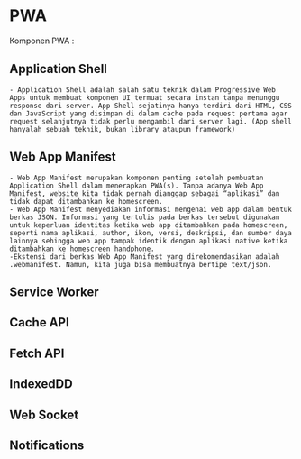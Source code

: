 # PWA 

Komponen PWA : 
## Application Shell
    - Application Shell adalah salah satu teknik dalam Progressive Web Apps untuk membuat komponen UI termuat secara instan tanpa menunggu response dari server. App Shell sejatinya hanya terdiri dari HTML, CSS dan JavaScript yang disimpan di dalam cache pada request pertama agar request selanjutnya tidak perlu mengambil dari server lagi. (App shell hanyalah sebuah teknik, bukan library ataupun framework)
## Web App Manifest
    - Web App Manifest merupakan komponen penting setelah pembuatan Application Shell dalam menerapkan PWA(s). Tanpa adanya Web App Manifest, website kita tidak pernah dianggap sebagai “aplikasi” dan tidak dapat ditambahkan ke homescreen.
    - Web App Manifest menyediakan informasi mengenai web app dalam bentuk berkas JSON. Informasi yang tertulis pada berkas tersebut digunakan untuk keperluan identitas ketika web app ditambahkan pada homescreen, seperti nama aplikasi, author, ikon, versi, deskripsi, dan sumber daya lainnya sehingga web app tampak identik dengan aplikasi native ketika ditambahkan ke homescreen handphone.
    -Ekstensi dari berkas Web App Manifest yang direkomendasikan adalah .webmanifest. Namun, kita juga bisa membuatnya bertipe text/json.
## Service Worker
## Cache API
## Fetch API
## IndexedDD
## Web Socket
## Notifications